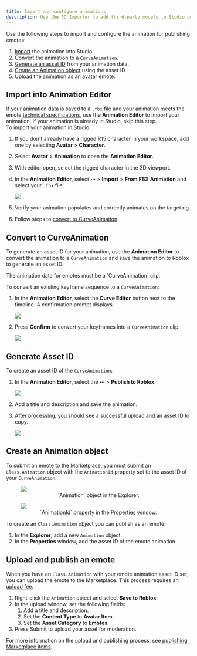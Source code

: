 ```yaml
---
title: Import and configure animations
description: Use the 3D Importer to add third-party models to Studio before testing, using, or uploading the character model.
---
```


Use the following steps to import and configure the animation for publishing emotes:

1. [Import](#import-into-animation-editor) the animation into Studio.
2. [Convert](#convert-to-curveanimation) the animation to a `CurveAnimation`.
3. [Generate an asset ID](#generate-asset-id) from your animation data.
4. [Create an Animation object](#create-an-animation-object) using the asset ID
5. [Upload](#upload-and-publish-an-emote) the animation as an avatar emote.

## Import into Animation Editor

If your animation data is saved to a `.fbx` file and your animation meets the emote [technical specifications](./specifications.md), use the **Animation Editor** to import your animation. If your animation is already in Studio, skip this step.
<br />
To import your animation in Studio:

1. If you don't already have a rigged R15 character in your workspace, add one by selecting **Avatar** > **Character**.
2. Select **Avatar** > **Animation** to open the **Animation Editor**.
3. With editor open, select the rigged character in the 3D viewport.
4. In the **Animation Editor**, select **&ctdot;** > **Import** > **From FBX Animation** and select your `.fbx` file.

   <img src="../../assets/avatar/avatar-emotes/Animation-Editor-Import.png" />

5. Verify your animation populates and correctly animates on the target rig.
6. Follow steps to [convert to CurveAnimation](#convert-to-curveanimation).

## Convert to CurveAnimation

To generate an asset ID for your animation, use the **Animation Editor** to convert the animation to a `CurveAnimation` and save the animation to Roblox to generate an asset ID.

<Alert severity = 'warning'>
The animation data for emotes must be a `CurveAnimation` clip.
</Alert>

To convert an existing keyframe sequence to a `CurveAnimation`:

1. In the **Animation Editor**, select the **Curve Editor** button next to the timeline. A confirmation prompt displays.

   <img src="../../assets/avatar/avatar-emotes/Animation-Editor-Curve-Animation-Icon.png" />

2. Press **Confirm** to convert your keyframes into a `CurveAnimation` clip.

   <img src="../../assets/avatar/avatar-emotes/Animation-Editor-Curve-Prompt.png" />

## Generate Asset ID

To create an asset ID of the `CurveAnimation`:

1. In the **Animation Editor**, select the **&ctdot;** > **Publish to Roblox**.

   <img src="../../assets/avatar/avatar-emotes/Animation-Editor-Publish.png" />

2. Add a title and description and save the animation.
3. After processing, you should see a successful upload and an asset ID to copy.

   <img src="../../assets/avatar/avatar-emotes/Generate-Asset-ID-Success.png" />

## Create an Animation object

To submit an emote to the Marketplace, you must submit an `Class.Animation` object with the `AnimationId` property set to the asset ID of your `CurveAnimation`.

<GridContainer numColumns="2">
  <figure>
    <img src="../../assets/avatar/avatar-emotes/Animation-Explorer.png" />
    <figcaption><center>`Animation` object in the Explorer.</center></figcaption>

  </figure>
  <figure>
    <img src="../../assets/avatar/avatar-emotes/Animation-Properties.png" />
    <figcaption><center>`AnimationId` property in the Properties window.</center></figcaption>
  </figure>
</GridContainer>

To create an `Class.Animation` object you can publish as an emote:

1. In the **Explorer**, add a new `Animation` object.
2. In the **Properties** window, add the asset ID of the emote animation.

## Upload and publish an emote

When you have an `Class.Animation` with your emote animation asset ID set, you can upload the emote to the Marketplace. This process requires an [upload fee](../../marketplace/marketplace-fees-and-commissions.md#upload-fees).

1. Right-click the `Animation` object and select **Save to Roblox**.
2. In the upload window, set the following fields:
   1. Add a title and description.
   2. Set the **Content Type** to **Avatar Item**.
   3. Set the **Asset Category** to **Emotes**.
3. Press Submit to upload your asset for moderation.

For more information on the upload and publishing process, see [publishing Marketplace items](../../marketplace/publish-to-marketplace.md#upload-an-asset).

